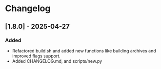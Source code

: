 # Changelog

## [1.8.0] - 2025-04-27
### Added
- Refactored build.sh and added new functions like building archives and improved flags support.
- Added CHANGELOG.md, and scripts/new.py